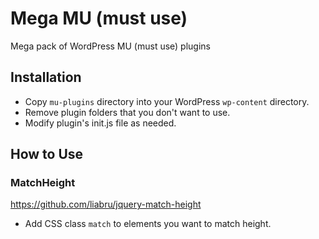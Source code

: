 # Mega MU (must use)
Mega pack of WordPress MU (must use) plugins

## Installation

- Copy `mu-plugins` directory into your WordPress `wp-content` directory.
- Remove plugin folders that you don't want to use.
- Modify plugin's init.js file as needed.

## How to Use

### MatchHeight
<https://github.com/liabru/jquery-match-height>

- Add CSS class `match` to elements you want to match height.
